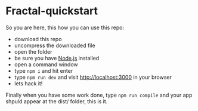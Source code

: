 # Fractal-quickstart

So you are here, this how you can use this repo:

- download this repo
- uncompress the downloaded file
- open the folder
- be sure you have [Node.js](https://nodejs.org/en/) installed
- open a command window
- type `npm i` and hit enter
- type `npm run dev` and visit [http://localhost:3000](http://localhost:3000) in your browser
- lets hack it!

Finally when you have some work done, type `npm run compile` and your app shpuld appear at the dist/ folder, this is it.
